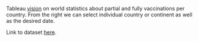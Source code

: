 Tableau [vision](https://public.tableau.com/app/profile/lefteris.x/viz/COVID-19Vaccinations_16742974109580/GlobalVaccineTracker) on world statistics about partial and fully vaccinations per country.
From the right we can select individual country or continent as well as the desired date.




Link to dataset [here](https://drive.google.com/drive/folders/1JFJ8_mzXTr_xPbS-4qWqpJsOQCnazrxC).
